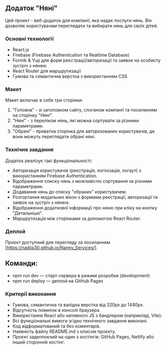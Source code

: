 ## Додаток "Няні"

Цей проект - веб-додаток для компанії, яка надає послуги нянь. Він дозволяє користувачам переглядати та вибирати нянь для своїх дітей.

### Основні технології

- React.js
- Firebase (Firebase Authentication та Realtime Database)
- Formik & Yup для форм реєстрації/авторизації та заявок на особисту зустріч з нянею
- React Router для маршрутизації
- Гумова та семантична верстка з використанням CSS

### Макет

Макет включає в себе три сторінки:

1. "Головна" - зі заголовком сайту, слоганом компанії та посиланням на сторінку "Няні".
2. "Няні" - з переліком нянь, які можна сортувати за різними параметрами.
3. "Обрані" - приватна сторінка для авторизованих користувачів, де вони можуть переглядати обрані няні.

### Технічне завдання

Додаток реалізує такі функціональності:

- Авторизація користувачів (реєстрація, логінізація, логаут) з використанням Firebase Authentication.
- Відображення списку нянь з можливістю сортування за різними параметрами.
- Додавання нянь до списку "обраних" користувачем.
- Розгортання модальних вікон з формами реєстрації, авторизації та заявок на зустріч з нянею.
- Відображення додаткової інформації про няню при кліку на кнопку "Детальніше".
- Маршрутизація між сторінками за допомогою React Router.

### Деплой

Проєкт доступний для перегляду за посиланням [https://nadija30.github.io/Nanny_Services/].

## Команди:

- npm run dev — старт сервера в режимі розробки (development)
- npm run deploy — деплой на GitHub Pages

### Критерії виконання

- Гумова, семантична та валідна верстка від 320px до 1440px.
- Відсутність помилок в консолі браузера.
- Використання React або нативного JS з бандлером (наприклад, Vite).
- Всі функціональні вимоги згідно технічного завдання виконані.
- Код відформатований та без коментарів.
- Наявність файлу README.md з описом проєкту.
- Проєкт задеплоєний на один з хостінгів: GitHub Pages, Netlify або інший сторонній хостінг.
